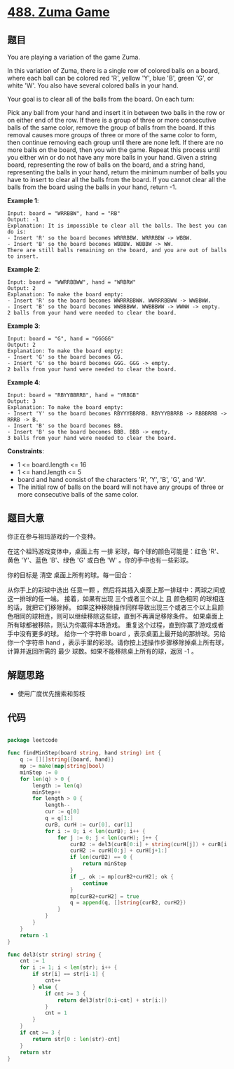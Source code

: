# [488. Zuma Game](https://leetcode.com/problems/zuma-game/)


## 题目

You are playing a variation of the game Zuma.

In this variation of Zuma, there is a single row of colored balls on a board, where each ball can be colored red 'R', yellow 'Y', blue 'B', green 'G', or white 'W'. You also have several colored balls in your hand.

Your goal is to clear all of the balls from the board. On each turn:

Pick any ball from your hand and insert it in between two balls in the row or on either end of the row.
If there is a group of three or more consecutive balls of the same color, remove the group of balls from the board.
If this removal causes more groups of three or more of the same color to form, then continue removing each group until there are none left.
If there are no more balls on the board, then you win the game.
Repeat this process until you either win or do not have any more balls in your hand.
Given a string board, representing the row of balls on the board, and a string hand, representing the balls in your hand, return the minimum number of balls you have to insert to clear all the balls from the board. If you cannot clear all the balls from the board using the balls in your hand, return -1.

**Example 1**:

```
Input: board = "WRRBBW", hand = "RB"
Output: -1
Explanation: It is impossible to clear all the balls. The best you can do is:
- Insert 'R' so the board becomes WRRRBBW. WRRRBBW -> WBBW.
- Insert 'B' so the board becomes WBBBW. WBBBW -> WW.
There are still balls remaining on the board, and you are out of balls to insert.
```

**Example 2**:
```
Input: board = "WWRRBBWW", hand = "WRBRW"
Output: 2
Explanation: To make the board empty:
- Insert 'R' so the board becomes WWRRRBBWW. WWRRRBBWW -> WWBBWW.
- Insert 'B' so the board becomes WWBBBWW. WWBBBWW -> WWWW -> empty.
2 balls from your hand were needed to clear the board.
```

**Example 3**:
```
Input: board = "G", hand = "GGGGG"
Output: 2
Explanation: To make the board empty:
- Insert 'G' so the board becomes GG.
- Insert 'G' so the board becomes GGG. GGG -> empty.
2 balls from your hand were needed to clear the board.
```

**Example 4**:
```
Input: board = "RBYYBBRRB", hand = "YRBGB"
Output: 3
Explanation: To make the board empty:
- Insert 'Y' so the board becomes RBYYYBBRRB. RBYYYBBRRB -> RBBBRRB -> RRRB -> B.
- Insert 'B' so the board becomes BB.
- Insert 'B' so the board becomes BBB. BBB -> empty.
3 balls from your hand were needed to clear the board.
```

**Constraints**:

- 1 <= board.length <= 16
- 1 <= hand.length <= 5
- board and hand consist of the characters 'R', 'Y', 'B', 'G', and 'W'.
- The initial row of balls on the board will not have any groups of three or more consecutive balls of the same color.

## 题目大意

你正在参与祖玛游戏的一个变种。

在这个祖玛游戏变体中，桌面上有 一排 彩球，每个球的颜色可能是：红色 'R'、黄色 'Y'、蓝色 'B'、绿色 'G' 或白色 'W' 。你的手中也有一些彩球。

你的目标是 清空 桌面上所有的球。每一回合：

从你手上的彩球中选出 任意一颗 ，然后将其插入桌面上那一排球中：两球之间或这一排球的任一端。
接着，如果有出现 三个或者三个以上 且 颜色相同 的球相连的话，就把它们移除掉。
如果这种移除操作同样导致出现三个或者三个以上且颜色相同的球相连，则可以继续移除这些球，直到不再满足移除条件。
如果桌面上所有球都被移除，则认为你赢得本场游戏。
重复这个过程，直到你赢了游戏或者手中没有更多的球。
给你一个字符串 board ，表示桌面上最开始的那排球。另给你一个字符串 hand ，表示手里的彩球。请你按上述操作步骤移除掉桌上所有球，计算并返回所需的 最少 球数。如果不能移除桌上所有的球，返回 -1 。

## 解题思路

- 使用广度优先搜索和剪枝

## 代码

```go

package leetcode

func findMinStep(board string, hand string) int {
    q := [][]string{{board, hand}}
    mp := make(map[string]bool)
    minStep := 0
    for len(q) > 0 {
        length := len(q)
        minStep++
        for length > 0 {
            length--
            cur := q[0]
            q = q[1:]
            curB, curH := cur[0], cur[1]
            for i := 0; i < len(curB); i++ {
                for j := 0; j < len(curH); j++ {
                    curB2 := del3(curB[0:i] + string(curH[j]) + curB[i:])
                    curH2 := curH[0:j] + curH[j+1:]
                    if len(curB2) == 0 {
                        return minStep
                    }
                    if _, ok := mp[curB2+curH2]; ok {
                        continue
                    }
                    mp[curB2+curH2] = true
                    q = append(q, []string{curB2, curH2})
                }
            }
        }
    }
    return -1
}

func del3(str string) string {
    cnt := 1
    for i := 1; i < len(str); i++ {
        if str[i] == str[i-1] {
            cnt++
        } else {
            if cnt >= 3 {
                return del3(str[0:i-cnt] + str[i:])
            }
            cnt = 1
        }
    }
    if cnt >= 3 {
        return str[0 : len(str)-cnt]
    }
    return str
}
```